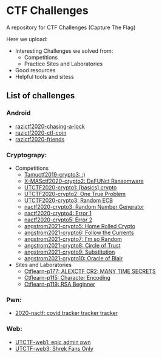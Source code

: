 # CTF Challenges
A repository for CTF Challenges (Capture The Flag)

Here we upload:
- Interesting Challenges we solved from:
	- Competitions
	- Practice Sites and Laboratories
- Good resources
- Helpful tools and sitess


## List of challenges
### Android

 - [razictf2020-chasing-a-lock](./android/razictf2020-chasing-a-lock/)
 - [razictf2020-ctf-coin](./android/razictf2020-ctf-coin/)
 - [razictf2020-friends](./android/razictf2020-friends/)

### Cryptograpy:

 - Competitions
	- [Tamuctf2019-crypto3: :)](./cryptography/tamuctf2019_\:\)/tamuctf-crypto3.md)
	- [X-MASctf2020-crypto2: DeFUNct Ransomware](./cryptography/xmasctf2020_DeFUNct-Ransomware/xmasctf-crypto2.md) 
	- [UTCTF2020-crypto1: [basics] crypto](./cryptography/utctf2020/basics-crypto/WRITEUP.md)
	- [UTCTF2020-crypto2: One True Problem](./cryptography/utctf2020/One-True-Problem/WRITEUP.md)
	- [UTCTF2020-crypto3: Random ECB](./cryptography/utctf2020/Random-ECB/WRITEUP.md)
	- [nactf2020-crypto3: Random Number Generator](./cryptography/nactf2020/random-number-generator/WRITEUP.md)
	- [nactf2020-crypto4: Error 1](./cryptography/nactf2020/error-1/WRITEUP.md)
	- [nactf2020-crypto5: Error 2](./cryptography/nactf2020/error-2/WRITEUP.md)
	- [angstrom2021-crypto5: Home Rolled Crypto](./cryptography/angstrom2021/home_rolled_crypto/WRITEUP.md)
	- [angstrom2021-crypto6: Follow the Currents](./cryptography/angstrom2021/follow_the_currents/WRITEUP.md)
	- [angstrom2021-crypto7: I'm so Random](./cryptography/angstrom2021/im_so_random/WRITEUP.md)
	- [angstrom2021-crypto8: Circle of Trust](./cryptography/angstrom2021/circle_of_trust/WRITEUP.md)
	- [angstrom2021-crypto9: Substitution](./cryptography/angstrom2021/substitution/WRITEUP.md)
	- [angstrom2021-crypto10: Oracle of Blair](./cryptography/angstrom2021/oracle_of_blair/WRITEUP.md)
 - Sites and Laboratories
	- [Ctflearn-p177: ALEXCTF CR2: MANY TIME SECRETS](./cryptography/ctflearn/ALEXCTF-CR2:-MANY-TIME-SECRETS/ctflearn-p177.md)
	- [Ctflearn-p115: Character Encoding](./cryptography/ctflearn/Character-Encoding/ctflearn-p115.md)
	- [Ctflearn-p119: RSA Beginner](./cryptography/ctflearn/RSA-Beginner/ctflearn-p119.md)

### Pwn:
 - [2020-nactf: covid tracker tracker tracker](./pwn/2020-nactf-cttt/)

### Web:

 - [UTCTF-web1: epic admin pwn](./web/epic-admin-pwn/)
 - [UTCTF-web3: Shrek Fans Only](./web/shrek-fans-only/)
